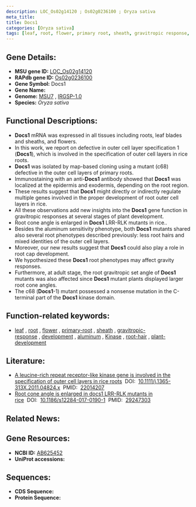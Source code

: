```yaml
---
description: LOC_Os02g14120 ; Os02g0236100 ; Oryza sativa
meta_title:
title: Docs1
categories: [Oryza sativa]
tags: [leaf, root, flower, primary root, sheath, gravitropic response, development, aluminum, Kinase, root hair, plant development]
---
```


## Gene Details:
- **MSU gene ID:** [LOC_Os02g14120](http://rice.uga.edu/cgi-bin/ORF_infopage.cgi?orf=LOC_Os02g14120)  
- **RAPdb gene ID:** [Os02g0236100](https://rapdb.dna.affrc.go.jp/locus/?name=Os02g0236100)  
- **Gene Symbol:** Docs1
- **Gene Name:**
- **Genome:**  [MSU7](http://rice.uga.edu/)&nbsp;,&nbsp;[IRGSP-1.0](https://rapdb.dna.affrc.go.jp/download/irgsp1.html)
- **Species:** *Oryza sativa*

## Functional Descriptions:
   - **Docs1** mRNA was expressed in all tissues including roots, leaf blades and sheaths, and flowers.
   - In this work, we report on defective in outer cell layer specification 1 (**Docs1**), which is involved in the specification of outer cell layers in rice roots.
   - **Docs1** was isolated by map-based cloning using a mutant (c68) defective in the outer cell layers of primary roots.
   - Immunostaining with an anti-**Docs1** antibody showed that **Docs1** was localized at the epidermis and exodermis, depending on the root region.
   - These results suggest that **Docs1** might directly or indirectly regulate multiple genes involved in the proper development of root outer cell layers in rice.
   - All these observations add new insights into the **Docs1** gene function in gravitropic responses at several stages of plant development.
   - Root cone angle is enlarged in **Docs1** LRR-RLK mutants in rice..
   - Besides the aluminum sensitivity phenotype, both **Docs1** mutants shared also several root phenotypes described previously: less root hairs and mixed identities of the outer cell layers.
   - Moreover, our new results suggest that **Docs1** could also play a role in root cap development.
   - We hypothesized these **Docs1** root phenotypes may affect gravity responses.
   - Furthermore, at adult stage, the root gravitropic set angle of **Docs1** mutants was also affected since **Docs1** mutant plants displayed larger root cone angles.
   - The c68 (**Docs1**-1) mutant possessed a nonsense mutation in the C-terminal part of the **Docs1** kinase domain.

## Function-related keywords:
   - [leaf](/tags/leaf/)&nbsp;,&nbsp;[root](/tags/root/)&nbsp;,&nbsp;[flower](/tags/flower/)&nbsp;,&nbsp;[primary-root](/tags/primary-root/)&nbsp;,&nbsp;[sheath](/tags/sheath/)&nbsp;,&nbsp;[gravitropic-response](/tags/gravitropic-response/)&nbsp;,&nbsp;[development](/tags/development/)&nbsp;,&nbsp;[aluminum](/tags/aluminum/)&nbsp;,&nbsp;[Kinase](/tags/Kinase/)&nbsp;,&nbsp;[root-hair](/tags/root-hair/)&nbsp;,&nbsp;[plant-development](/tags/plant-development/)

## Literature:
   - [A leucine-rich repeat receptor-like kinase gene is involved in the specification of outer cell layers in rice roots](https://www.doi.org/10.1111/j.1365-313X.2011.04824.x)&nbsp;&nbsp;DOI:&nbsp;&nbsp;[10.1111/j.1365-313X.2011.04824.x](https://www.doi.org/10.1111/j.1365-313X.2011.04824.x)&nbsp;&nbsp;PMID:&nbsp;&nbsp;[22014207](https://pubmed.ncbi.nlm.nih.gov/22014207/)
   - [Root cone angle is enlarged in docs1 LRR-RLK mutants in rice](https://www.doi.org/10.1186/s12284-017-0190-1)&nbsp;&nbsp;DOI:&nbsp;&nbsp;[10.1186/s12284-017-0190-1](https://www.doi.org/10.1186/s12284-017-0190-1)&nbsp;&nbsp;PMID:&nbsp;&nbsp;[29247303](https://pubmed.ncbi.nlm.nih.gov/29247303/)

## Related News:

## Gene Resources:
- **NCBI ID:**  [AB625452](http://www.ncbi.nlm.nih.gov/nuccore/AB625452)
- **UniProt accessions:** [](https://www.uniprot.org/uniprotkb//entry)

## Sequences:
- **CDS Sequence:**
- **Protein Sequence:**
